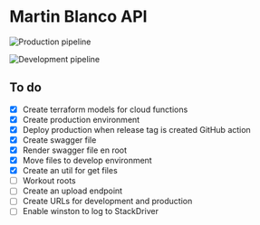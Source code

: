 # Martin Blanco API

![Production pipeline](https://github.com/pataruco/martin-blanco/workflows/Production%20pipeline/badge.svg?branch=master)

![Development pipeline](https://github.com/pataruco/martin-blanco/workflows/Development%20pipeline/badge.svg)

## To do

- [x] Create terraform models for cloud functions
- [x] Create production environment
- [x] Deploy production when release tag is created GitHub action
- [x] Create swagger file
- [x] Render swagger file en root
- [x] Move files to develop environment
- [x] Create an util for get files
- [ ] Workout roots
- [ ] Create an upload endpoint
- [ ] Create URLs for development and production
- [ ] Enable winston to log to StackDriver
